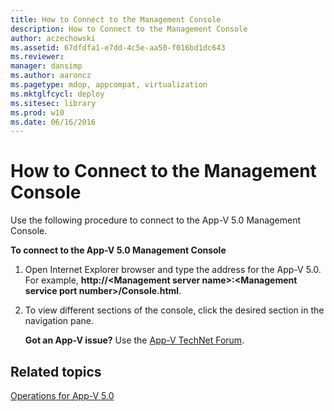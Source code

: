```yaml
---
title: How to Connect to the Management Console
description: How to Connect to the Management Console
author: aczechowski
ms.assetid: 67dfdfa1-e7dd-4c5e-aa50-f016bd1dc643
ms.reviewer: 
manager: dansimp
ms.author: aaroncz
ms.pagetype: mdop, appcompat, virtualization
ms.mktglfcycl: deploy
ms.sitesec: library
ms.prod: w10
ms.date: 06/16/2016
---
```



# How to Connect to the Management Console


Use the following procedure to connect to the App-V 5.0 Management Console.

**To connect to the App-V 5.0 Management Console**

1.  Open Internet Explorer browser and type the address for the App-V 5.0. For example, **http://&lt;Management server name&gt;:&lt;Management service port number&gt;/Console.html**.

2.  To view different sections of the console, click the desired section in the navigation pane.

    **Got an App-V issue?** Use the [App-V TechNet Forum](https://social.technet.microsoft.com/Forums/home?forum=mdopappv).

## Related topics


[Operations for App-V 5.0](operations-for-app-v-50.md)

 

 





